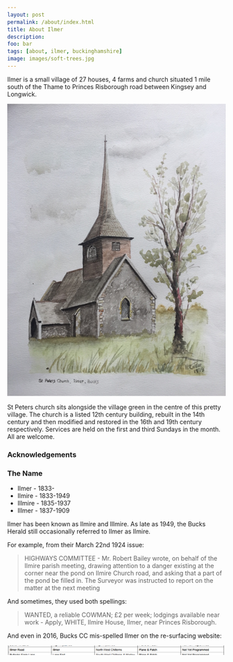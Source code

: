 ```yaml
---
layout: post
permalink: /about/index.html
title: About Ilmer
description:
foo: bar
tags: [about, ilmer, buckinghamshire]
image: images/soft-trees.jpg
---
```


Ilmer is a small village of 27 houses, 4 farms and church situated 1 mile south of the Thame to Princes Risborough road between Kingsey and Longwick.

![Ilmer church, 1979](/images/church-watercolour.jpg)

St Peters church sits alongside the village green in the centre of this pretty village. The church is a listed 12th century building, rebuilt in the 14th century and then modified and restored in the 16th and 19th century respectively. Services are held on the first and third Sundays in the month. All are welcome.

<!-- A detailed history of Ilmer can be found in "A History of the County of Buckingham: Volume 4, ed. William Page (London, 1927)" pages 61-63 which is available online at [British History](https://www.british-history.ac.uk/vch/bucks/vol4/pp61-63) -->


### Acknowledgements

### The Name

* Ilmer - 1833-
* Ilmire - 1833-1949
* Illmire - 1835-1937
* Illmer - 1837-1909

Ilmer has been known as Ilmire and Illmire.
As late as 1949, the Bucks Herald still occasionally referred to Ilmer as Ilmire.

For example, from their March 22nd 1924 issue:

>HIGHWAYS COMMITTEE - Mr. Robert Bailey wrote, on behalf of the Ilmire parish meeting, drawing attention to a danger existing at the corner near the pond on Ilmire Church road, and asking that a part of the pond be filled in. The Surveyor was instructed to report on the matter at the next meeting

And sometimes, they used both spellings:

>WANTED, a reliable COWMAN; £2 per week; lodgings available near work - Apply, WHITE, Ilmire House, Ilmer, near Princes Risborough.

And even in 2016, Bucks CC mis-spelled Ilmer on the re-surfacing website:

![](/images/spelling.png)
